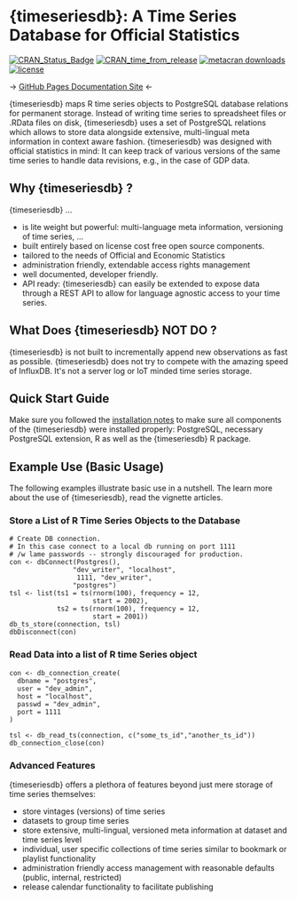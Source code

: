 # {timeseriesdb}: A Time Series Database for Official Statistics

[![CRAN_Status_Badge](https://www.r-pkg.org/badges/version/timeseriesdb)](https://cran.r-project.org/package=timeseriesdb)
[![CRAN_time_from_release](https://www.r-pkg.org/badges/ago/timeseriesdb)](https://cran.r-project.org/package=timeseriesdb)
[![metacran downloads](https://cranlogs.r-pkg.org/badges/timeseriesdb)](https://cran.r-project.org/package=timeseriesdb)
[![license](https://img.shields.io/badge/license-gplv3-lightgrey.svg)](https://choosealicense.com/)

-> [GitHub Pages Documentation Site](https://mbannert.github.io/timeseriesdb/) <- 

{timeseriesdb} maps R time series objects to PostgreSQL database relations for permanent storage. Instead of writing time series to spreadsheet files or .RData files on disk, {timeseriesdb} uses a set of PostgreSQL relations which allows to store data alongside extensive, multi-lingual meta information in context aware fashion. {timeseriesdb} was designed with official statistics in mind: It can keep track of various versions of the same time series to handle data revisions, e.g., in the case of GDP data. 

## Why {timeseriesdb} ?

{timeseriesdb}  ... 

- is lite weight but powerful: multi-language meta information, versioning of time series, ...
- built entirely based on license cost free open source components.
- tailored to the needs of Official and Economic Statistics
- administration friendly, extendable access rights management
- well documented, developer friendly. 
- API ready: {timeseriesdb} can easily be extended to expose data through a REST API to allow for language agnostic access to your time series.


## What Does {timeseriesdb} NOT DO ?  

{timeseriesdb} is not built to incrementally append new observations as fast as possible. {timeseriesdb} does not try to compete with the amazing speed of InfluxDB. It's not a server log or IoT minded time series storage.

## Quick Start Guide

Make sure you followed the [installation notes](https://mbannert.github.io/timeseriesdb/articles/installation_guide.html) to make sure all components of the
{timeseriesdb} were installed properly: PostgreSQL, necessary PostgreSQL extension, 
R as well as the {timeseriesdb} R package. 

## Example Use (Basic Usage)

The following examples illustrate basic use in a nutshell. 
The learn more about the use of {timeseriesdb},
read the vignette articles.

### Store a List of R Time Series Objects to the Database

```
# Create DB connection. 
# In this case connect to a local db running on port 1111
# /w lame passwords -- strongly discouraged for production. 
con <- dbConnect(Postgres(),
                "dev_writer", "localhost",
                 1111, "dev_writer",
                "postgres")
tsl <- list(ts1 = ts(rnorm(100), frequency = 12,
                     start = 2002),
            ts2 = ts(rnorm(100), frequency = 12,
                     start = 2001))
db_ts_store(connection, tsl)
dbDisconnect(con)
```

### Read Data into a list of R time Series object

```
con <- db_connection_create(
  dbname = "postgres",
  user = "dev_admin",
  host = "localhost",
  passwd = "dev_admin",
  port = 1111
)

tsl <- db_read_ts(connection, c("some_ts_id","another_ts_id"))
db_connection_close(con)
```

### Advanced Features

{timeseriesdb} offers a plethora of features beyond just mere storage of time 
series themselves:  

- store vintages (versions) of time series
- datasets to group time series
- store extensive, multi-lingual, versioned meta information at
  dataset and time series level
- individual, user specific collections of time series similar to bookmark or
playlist functionality
- administration friendly access management with reasonable defaults
  (public, internal, restricted)
- release calendar functionality to facilitate publishing









